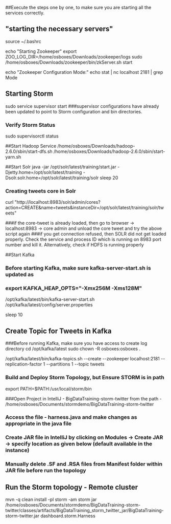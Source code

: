 ##Execute the steps one by one, to make sure you are starting all the services correctly.

## "starting the necessary servers"

source ~/.bashrc

echo "Starting Zookeeper"
export ZOO_LOG_DIR=/home/osboxes/Downloads/zookeeper/logs
sudo  /home/osboxes/Downloads/zookeeper/bin/zkServer.sh start

echo "Zookeeper Configuration Mode:"
echo stat | nc localhost 2181 | grep Mode

## Starting Storm
sudo service supervisor start
###supervisor configurations have already been updated to point to Storm configuration and bin directories.
### Verify Storm Status
sudo supervisorctl status

##Start Hadoop Service
/home/osboxes/Downloads/hadoop-2.6.0/sbin/start-dfs.sh
/home/osboxes/Downloads/hadoop-2.6.0/sbin/start-yarn.sh

##Start Solr
java -jar /opt/solr/latest/training/start.jar -Djetty.home=/opt/solr/latest/training -Dsolr.solr.home=/opt/solr/latest/training/solr
sleep 20

### Creating tweets core in Solr
curl "http://localhost:8983/solr/admin/cores?action=CREATE&name=tweets&instanceDir=/opt/solr/latest/training/solr/tweets"

###if the core-tweet is already loaded, then go to browser -> localhost:8983 -> core admin and unload the core tweet and try the above script again
###if you get connection refused, then SOLR did not get loaded properly. Check the service and process ID which is running on 8983 port number and kill it. Alternatively, check if HDFS is running properly

##Start Kafka

### Before starting Kafka, make sure  kafka-server-start.sh is updated as
### export KAFKA_HEAP_OPTS="-Xmx256M -Xms128M"

/opt/kafka/latest/bin/kafka-server-start.sh /opt/kafka/latest/config/server.properties 

sleep 10

## Create Topic for Tweets in Kafka

###Before running Kafka, make sure you have access to create log directory
cd /opt/kafka/latest
sudo chown -R osboxes:osboxes .

/opt/kafka/latest/bin/kafka-topics.sh --create --zookeeper localhost:2181 --replication-factor 1 --partitions 1 --topic tweets

### Build and Deploy Storm Topology, but Ensure  STORM is in path
export PATH=$PATH:/usr/local/storm/bin

###Open Project in IntelliJ - BigDataTraining-storm-twitter from the path - /home/osboxes/Documents/stormdemo/BigDataTraining-storm-twitter
### Access the file - harness.java and make changes as appropriate in the java file

### Create JAR file in IntelliJ by clicking on Modules -> Create JAR -> specify location as given below (default available in the instance)
### Manually delete .SF and .RSA files from Manifest folder within JAR file before run the topology

## Run the Storm topology - Remote cluster
mvn -q clean install -pl storm -am
storm jar /home/osboxes/Documents/stormdemo/BigDataTraining-storm-twitter/classes/artifacts/BigDataTraining_storm_twitter_jar/BigDataTraining-storm-twitter.jar dashboard.storm.Harness


